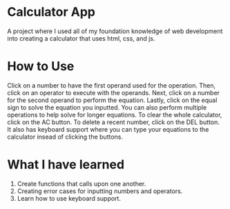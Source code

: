 # Calculator App
A project where I used all of my foundation knowledge of web development into creating a calculator that uses html, css, and js.

# How to Use
Click on a number to have the first operand used for the operation. Then, click on an operator to execute with the operands. Next, click on a number for the second operand to perform the equation. Lastly, click on the equal sign to solve the equation you inputted. You can also perform multiple operations to help solve for longer equations. To clear the whole calculator, click on the AC button. To delete a recent number, click on the DEL button. It also has keyboard support where you can type your equations to the calculator insead of clicking the buttons.

# What I have learned
1. Create functions that calls upon one another.
2. Creating error cases for inputting numbers and operators.
3. Learn how to use keyboard support.